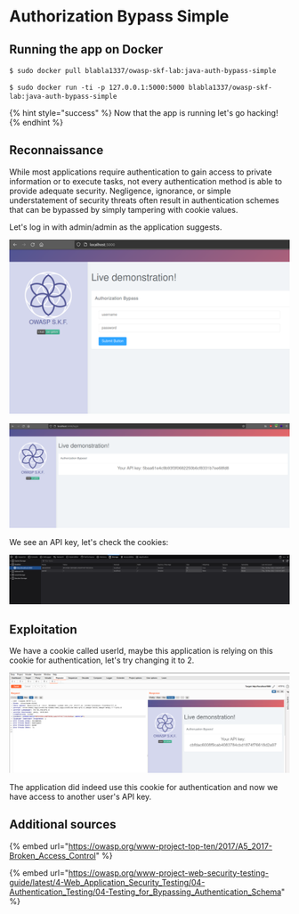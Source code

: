 # Authorization Bypass Simple

## Running the app on Docker

```
$ sudo docker pull blabla1337/owasp-skf-lab:java-auth-bypass-simple
```

```
$ sudo docker run -ti -p 127.0.0.1:5000:5000 blabla1337/owasp-skf-lab:java-auth-bypass-simple
```

{% hint style="success" %}
Now that the app is running let's go hacking!
{% endhint %}

## Reconnaissance

While most applications require authentication to gain access to private information or to execute tasks, not every authentication method is able to provide adequate security. Negligence, ignorance, or simple understatement of security threats often result in authentication schemes that can be bypassed by simply tampering with cookie values.

Let's log in with admin/admin as the application suggests.

![](../../.gitbook/assets/java/Auth-Bypass-simple/1.png)

![](../../.gitbook/assets/java/Auth-Bypass-simple/2.png)

We see an API key, let's check the cookies:

![](../../.gitbook/assets/java/Auth-Bypass-simple/3.png)

## Exploitation

We have a cookie called userId, maybe this application is relying on this cookie for authentication, let's try changing it to 2.

![](../../.gitbook/assets/java/Auth-Bypass-simple/4.png)

The application did indeed use this cookie for authentication and now we have access to another user's API key.

## Additional sources

{% embed url="https://owasp.org/www-project-top-ten/2017/A5_2017-Broken_Access_Control" %}

{% embed url="https://owasp.org/www-project-web-security-testing-guide/latest/4-Web_Application_Security_Testing/04-Authentication_Testing/04-Testing_for_Bypassing_Authentication_Schema" %}
